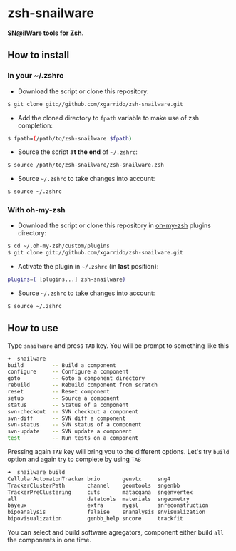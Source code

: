 # zsh-snailware

**[SN@ilWare](https://nemo.lpc-caen.in2p3.fr) tools for [Zsh](http://www.zsh.org).**

How to install
--------------

### In your ~/.zshrc

* Download the script or clone this repository:

``` bash
$ git clone git://github.com/xgarrido/zsh-snailware.git
```

* Add the cloned directory to `fpath` variable to make use of zsh completion:

``` bash
$ fpath=(/path/to/zsh-snailware $fpath)
```

* Source the script **at the end** of `~/.zshrc`:

``` bash
$ source /path/to/zsh-snailware/zsh-snailware.zsh
```

* Source `~/.zshrc`  to take changes into account:

``` bash
$ source ~/.zshrc
```

### With oh-my-zsh

* Download the script or clone this repository in [oh-my-zsh](http://github.com/robbyrussell/oh-my-zsh) plugins directory:

``` bash
$ cd ~/.oh-my-zsh/custom/plugins
$ git clone git://github.com/xgarrido/zsh-snailware.git
```

* Activate the plugin in `~/.zshrc` (in **last** position):

``` bash
plugins=( [plugins...] zsh-snailware)
```

* Source `~/.zshrc`  to take changes into account:

``` bash
$ source ~/.zshrc
```

How to use
----------

Type `snailware` and press `TAB` key. You will be prompt to
something like this

```bash
➜  snailware
build         -- Build a component
configure     -- Configure a component
goto          -- Goto a component directory
rebuild       -- Rebuild component from scratch
reset         -- Reset component
setup         -- Source a component
status        -- Status of a component
svn-checkout  -- SVN checkout a component
svn-diff      -- SVN diff a component
svn-status    -- SVN status of a component
svn-update    -- SVN update a component
test          -- Run tests on a component
```

Pressing again `TAB` key will bring you to the different
options. Let's try `build` option and again try to complete by using `TAB`

```bash
➜  snailware build
CellularAutomatonTracker brio       genvtx     sng4
TrackerClusterPath       channel    geomtools  sngenbb
TrackerPreClustering     cuts       matacqana  sngenvertex
all                      datatools  materials  sngeometry
bayeux                   extra      mygsl      snreconstruction
bipoanalysis             falaise    snanalysis snvisualization
bipovisualization        genbb_help sncore     trackfit
```

You can select and build software agregators, component either build `all` the
components in one time.
